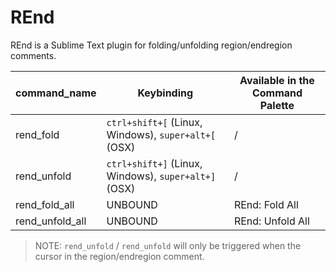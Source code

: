 # REnd

REnd is a Sublime Text plugin for folding/unfolding region/endregion comments.

| command_name    | Keybinding                                           | Available in the Command Palette |
|-----------------|------------------------------------------------------|----------------------------------|
| rend_fold       | `ctrl+shift+[` (Linux, Windows), `super+alt+[` (OSX) | /                                |
| rend_unfold     | `ctrl+shift+]` (Linux, Windows), `super+alt+]` (OSX) | /                                |
| rend_fold_all   | UNBOUND                                              | REnd: Fold All                   |
| rend_unfold_all | UNBOUND                                              | REnd: Unfold All                 |


> NOTE: `rend_unfold` / `rend_unfold` will only be triggered when the cursor in the region/endregion comment.